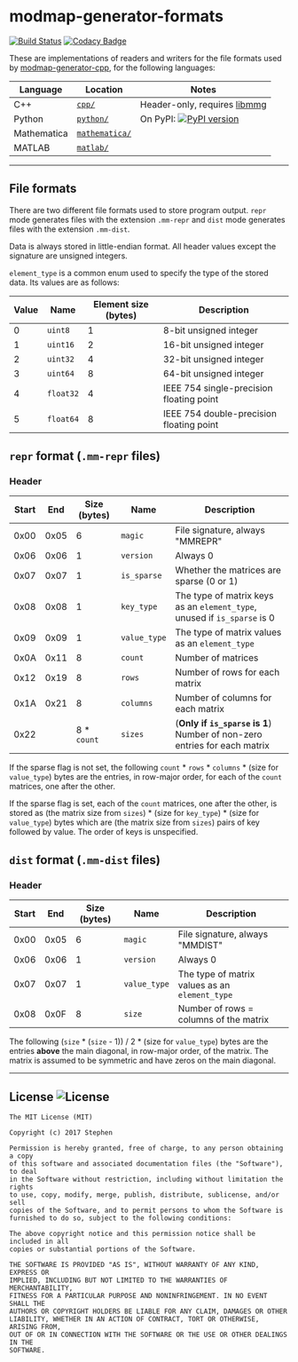 # modmap-generator-formats

[![Build Status](https://travis-ci.org/stephensolis/modmap-generator-formats.svg?branch=master)](https://travis-ci.org/stephensolis/modmap-generator-formats)
[![Codacy Badge](https://api.codacy.com/project/badge/Grade/7f794ad8eda04e5b94905b99a219a95e)](https://www.codacy.com/app/stephensolis/modmap-generator-formats)

These are implementations of readers and writers for the file formats used by [modmap-generator-cpp](https://github.com/stephensolis/modmap-generator-cpp), for the following languages:

| Language    | Location                                                                                           | Notes                                                           |
|-------------|----------------------------------------------------------------------------------------------------|-----------------------------------------------------------------|
| C++         | [`cpp/`](https://github.com/stephensolis/modmap-generator-formats/tree/master/cpp)                 | Header-only, requires [libmmg](https://github.com/stephensolis/modmap-generator-cpp/tree/master/libmmg) |
| Python      | [`python/`](https://github.com/stephensolis/modmap-generator-formats/tree/master/python)           | On PyPI: [![PyPI version](https://badge.fury.io/py/modmap-generator-formats.svg)](https://badge.fury.io/py/modmap-generator-formats) |
| Mathematica | [`mathematica/`](https://github.com/stephensolis/modmap-generator-formats/tree/master/mathematica) | |
| MATLAB      | [`matlab/`](https://github.com/stephensolis/modmap-generator-formats/tree/master/matlab)           | |

---

## File formats

There are two different file formats used to store program output. `repr` mode generates files with the extension `.mm-repr` and `dist` mode generates files with the extension `.mm-dist`.

Data is always stored in little-endian format. All header values except the signature are unsigned integers.

`element_type` is a common enum used to specify the type of the stored data. Its values are as follows:

| Value | Name      | Element size (bytes) | Description                              |
|-------|-----------|----------------------|------------------------------------------|
| 0     | `uint8`   | 1                    | 8-bit unsigned integer                   |
| 1     | `uint16`  | 2                    | 16-bit unsigned integer                  |
| 2     | `uint32`  | 4                    | 32-bit unsigned integer                  |
| 3     | `uint64`  | 8                    | 64-bit unsigned integer                  |
| 4     | `float32` | 4                    | IEEE 754 single-precision floating point |
| 5     | `float64` | 8                    | IEEE 754 double-precision floating point |

## `repr` format (`.mm-repr` files)

### Header

| Start | End  | Size (bytes)  | Name         | Description                                                               |
|-------|------|---------------|--------------|---------------------------------------------------------------------------|
| 0x00  | 0x05 | 6             | `magic`      | File signature, always "MMREPR"                                           |
| 0x06  | 0x06 | 1             | `version`    | Always 0                                                                  |
| 0x07  | 0x07 | 1             | `is_sparse`  | Whether the matrices are sparse (0 or 1)                                  |
| 0x08  | 0x08 | 1             | `key_type`   | The type of matrix keys as an `element_type`, unused if `is_sparse` is 0  |
| 0x09  | 0x09 | 1             | `value_type` | The type of matrix values as an `element_type`                            |
| 0x0A  | 0x11 | 8             | `count`      | Number of matrices                                                        |
| 0x12  | 0x19 | 8             | `rows`       | Number of rows for each matrix                                            |
| 0x1A  | 0x21 | 8             | `columns`    | Number of columns for each matrix                                         |
| 0x22  |      | 8 * `count`   | `sizes`      | (**Only if `is_sparse` is 1**) Number of non-zero entries for each matrix |

If the sparse flag is not set, the following `count` * `rows` * `columns` * (size for `value_type`) bytes are the entries, in row-major order, for each of the `count` matrices, one after the other.

If the sparse flag is set, each of the `count` matrices, one after the other, is stored as (the matrix size from `sizes`) * (size for `key_type`) * (size for `value_type`) bytes which are (the matrix size from `sizes`) pairs of key followed by value. The order of keys is unspecified.

## `dist` format (`.mm-dist` files)

### Header

| Start | End  | Size (bytes)  | Name         | Description                                    |
|-------|------|---------------|--------------|------------------------------------------------|
| 0x00  | 0x05 | 6             | `magic`      | File signature, always "MMDIST"                |
| 0x06  | 0x06 | 1             | `version`    | Always 0                                       |
| 0x07  | 0x07 | 1             | `value_type` | The type of matrix values as an `element_type` |
| 0x08  | 0x0F | 8             | `size`       | Number of rows = columns of the matrix         |

The following (`size` * (`size` - 1)) / 2 * (size for `value_type`) bytes are the entries **above** the main diagonal, in row-major order, of the matrix. The matrix is assumed to be symmetric and have zeros on the main diagonal.

---

## License ![License](http://img.shields.io/:license-mit-blue.svg)

    The MIT License (MIT)

    Copyright (c) 2017 Stephen

    Permission is hereby granted, free of charge, to any person obtaining a copy
    of this software and associated documentation files (the "Software"), to deal
    in the Software without restriction, including without limitation the rights
    to use, copy, modify, merge, publish, distribute, sublicense, and/or sell
    copies of the Software, and to permit persons to whom the Software is
    furnished to do so, subject to the following conditions:

    The above copyright notice and this permission notice shall be included in all
    copies or substantial portions of the Software.

    THE SOFTWARE IS PROVIDED "AS IS", WITHOUT WARRANTY OF ANY KIND, EXPRESS OR
    IMPLIED, INCLUDING BUT NOT LIMITED TO THE WARRANTIES OF MERCHANTABILITY,
    FITNESS FOR A PARTICULAR PURPOSE AND NONINFRINGEMENT. IN NO EVENT SHALL THE
    AUTHORS OR COPYRIGHT HOLDERS BE LIABLE FOR ANY CLAIM, DAMAGES OR OTHER
    LIABILITY, WHETHER IN AN ACTION OF CONTRACT, TORT OR OTHERWISE, ARISING FROM,
    OUT OF OR IN CONNECTION WITH THE SOFTWARE OR THE USE OR OTHER DEALINGS IN THE
    SOFTWARE.
